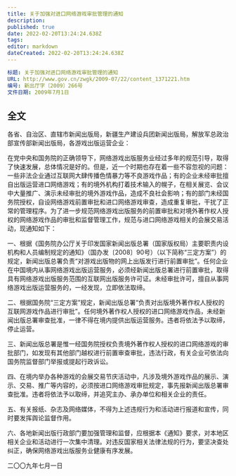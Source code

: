 ```yaml
---
title: 关于加强对进口网络游戏审批管理的通知
description:
published: true
date: 2022-02-20T13:24:24.638Z
tags:
editor: markdown
dateCreated: 2022-02-20T13:24:24.638Z
---
```


```YAML
标题: 关于加强对进口网络游戏审批管理的通知
URL: http://www.gov.cn/zwgk/2009-07/22/content_1371221.htm
编号: 新出厅字〔2009〕266号
文件日期: 2009年7月1日
```

## 全文

各省、自治区、直辖市新闻出版局，新疆生产建设兵团新闻出版局，解放军总政治部宣传部新闻出版局，各游戏出版运营企业：

在党中央和国务院的正确领导下，网络游戏出版服务业经过多年的规范引导，取得了快速发展，总体情况是好的。但是，近一个时期也存在着一些不容忽视的问题：一些非法企业通过互联网大肆传播色情暴力等不良游戏作品；有的企业未经审批擅自出版运营进口网络游戏；有的境外机构打着技术输入的幌子，在相关展览、会议中大量推广、演示未经审批的境外游戏作品，造成不良社会影响；有的部门未经国务院授权，自设网络游戏前置审批和进口网络游戏审查，造成重复审批，干扰了正常的管理程序。为了进一步规范网络游戏出版服务的前置审批和对境外著作权人授权的网络游戏作品的审批和监督管理工作，规范与进口网络游戏相关的会展交易活动，现通知如下：

一、根据《国务院办公厅关于印发国家新闻出版总署（国家版权局）主要职责内设机构和人员编制规定的通知》（国办发〔2008〕90号）（以下简称“三定方案”）的规定，新闻出版总署负责“对游戏出版物的网上出版发行进行前置审批”。任何企业在中国境内从事网络游戏出版运营服务，必须经新闻出版总署进行前置审批，取得具有网络游戏出版服务范围的互联网出版服务许可证。未经审批许可，擅自从事网络游戏出版运营服务的，一经发现，立即依法取缔。

二、根据国务院“三定方案”规定，新闻出版总署“负责对出版境外著作权人授权的互联网游戏作品进行审批”。任何境外著作权人授权的进口网络游戏作品，未经新闻出版总署审查批准，一律不得在境内提供出版运营服务。违者将依法予以取缔，停止运营。

三、新闻出版总署是惟一经国务院授权负责境外著作权人授权的进口网络游戏的审批部门，如发现有其他部门越权进行前置审查审批，违法行政，有关企业可依法向国务院监督部门举报或提起行政诉讼。

四、在境内举办各种游戏的会展交易节庆活动中，凡涉及境外游戏作品的展示、演示、交易、推广等内容的，必须按进口网络游戏审批规定，事先报新闻出版总署审查批准。违者将依法予以取缔，并追究主办、承办单位和相关企业的责任。

五、有关报纸、杂志及网络媒体，不得为上述违规行为和活动进行报道和宣传，同时要发挥舆论监督作用。

六、各地新闻出版行政部门要加强管理和监督，应根据本《通知》要求，对本地区相关企业和活动进行一次集中清理。对违反国家相关法律法规的行为，要坚决查处纠正，确保网络游戏出版服务业健康有序发展。
  
二〇〇九年七月一日
